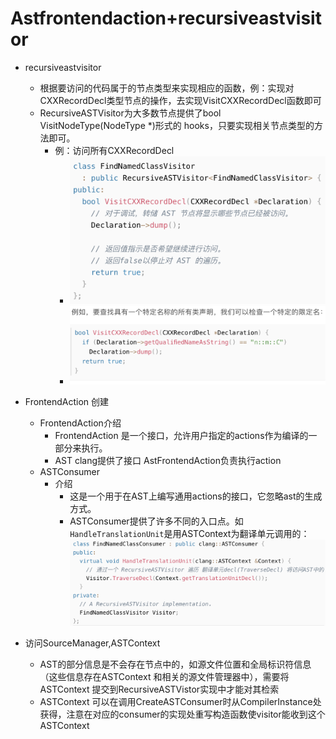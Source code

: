 # Astfrontendaction+recursiveastvisitor
- recursiveastvisitor 
    - 根据要访问的代码属于的节点类型来实现相应的函数，例：实现对CXXRecordDecl类型节点的操作，去实现VisitCXXRecordDecl函数即可
    - RecursiveASTVisitor为大多数节点提供了bool VisitNodeType(NodeType *)形式的 hooks，只要实现相关节点类型的方法即可。
      - 例：访问所有CXXRecordDecl
        - ![图 2](../images/64f058cb477ab32d2bada277178da449f4c2b66b6b37026c33edeb7eed91868d.png)  
        - ![图 3](../images/503cd8744e3c326c285300c3228f511820c18a6eede4d1bf898647a95f0189d5.png)  

- FrontendAction 创建
  - FrontendAction介绍
    - FrontendAction 是一个接口，允许用户指定的actions作为编译的一部分来执行。
    - AST clang提供了接口 AstFrontendAction负责执行action
  - ASTConsumer
    - 介绍
      - 这是一个用于在AST上编写通用actions的接口，它忽略ast的生成方式。
      - ASTConsumer提供了许多不同的入口点。如`HandleTranslationUnit`是用ASTContext为翻译单元调用的：
        ![图 1](../images/557534a29fe1a33e53349980912d5022dce943c241eddc71256ec238bb586e76.png)  
- 访问SourceManager,ASTContext 
  - AST的部分信息是不会存在节点中的，如源文件位置和全局标识符信息（这些信息存在ASTContext 和相关的源文件管理器中），需要将ASTContext 提交到RecursiveASTVistor实现中才能对其检索
  - ASTContext 可以在调用CreateASTConsumer时从CompilerInstance处获得，注意在对应的consumer的实现处重写构造函数使visitor能收到这个ASTContext   
  
